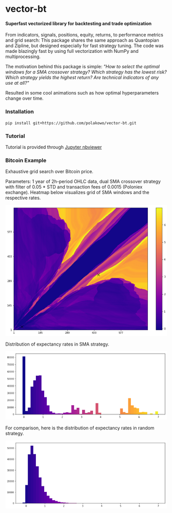 # vector-bt

#### Superfast vectorized library for backtesting and trade optimization

From indicators, signals, positions, equity, returns, to performance metrics and grid search: This package shares the same approach as Quantopian and Zipline, but designed especially for fast strategy tuning. The code was made blazingly fast by using full vectorization with NumPy and multiprocessing.

The motivation behind this package is simple: *"How to select the optimal windows for a SMA crossover strategy? Which strategy has the lowest risk? Which strategy yields the highest return? Are technical indicators of any use at all?"*

Resulted in some cool animations such as how optimal hyperparameters change over time.

### Installation
```
pip install git+https://github.com/polakowo/vector-bt.git
```

### Tutorial
Tutorial is provided through [Jupyter nbviewer](http://nbviewer.jupyter.org/github/polakowo/vector-bt/blob/master/example.ipynb)

### Bitcoin Example
Exhaustive grid search over Bitcoin price. 

Parameters: 1 year of 2h-period OHLC data, dual SMA crossover strategy with filter of 0.05 * STD and transaction fees of 0.0015 (Poloniex exchange). Heatmap below visualizes grid of SMA windows and the respective rates.

![SMA-heatmap](SMA-heatmap.png)

Distribution of expectancy rates in SMA strategy. 

![SMA-dist](SMA-dist.png)

For comparison, here is the distribution of expectancy rates in random strategy.

![random-dist](random-dist.png)
